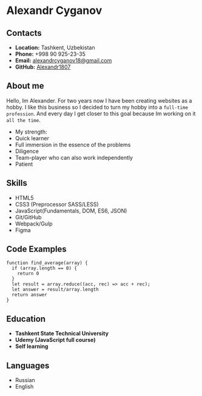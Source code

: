 # Alexandr Cyganov

## Contacts

* **Location:** Tashkent, Uzbekistan
* **Phone:** +998 90 925-23-35
* **Email:** alexandrcyganov18@gmail.com
* **GitHub:** [Alexandr1807](https://github.com/Alexandr1807)


## About me

Hello, Im Alexander. For two years now I have been creating websites as a hobby. I like this business so I decided to turn my hobby into a `full-time profession`. And every day I get closer to this goal because Im working on it `all the time`.

* My strength:
 * Quick learner
 * Full immersion in the essence of the problems
 * Diligence
 * Team-player who can also work independently
 * Patient

## Skills

* HTML5
* CSS3 (Preprocessor SASS/LESS)
* JavaScript(Fundamentals, DOM, ES6, JSON)
* Git/GitHub
* Webpack/Gulp
* Figma

## Code Examples

```
function find_average(array) {
  if (array.length == 0) {
    return 0
  }
  let result = array.reduce((acc, rec) => acc + rec);
  let answer = result/array.length
  return answer
}
```

## Education

* **Tashkent State Technical University**
* **Udemy (JavaScript full course)**
* **Self learning**

## Languages

* Russian
* English 

